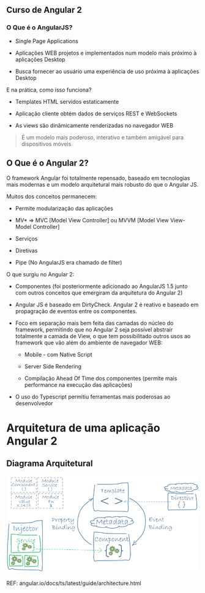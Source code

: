 

## Curso de Angular 2

### O Que é o AngularJS?

- Single Page Applications

* Aplicações WEB projetos e implementados num modelo mais próximo à aplicações Desktop

* Busca fornecer ao usuário uma experiência de uso próxima à aplicações Desktop 

E na prática, como isso funciona?

* Templates HTML servidos estaticamente

* Aplicação cliente obtém dados de serviços REST e WebSockets

* As views são dinâmicamente renderizadas no navegador WEB


> É um modelo mais poderoso, interativo e também amigável para dispositivos móveis

## O Que é o Angular 2?

O framework Angular foi totalmente repensado, baseado em tecnologias mais modernas e um modelo arquitetural mais robusto do que o Angular JS.

Muitos dos conceitos permanecem:

* Permite modularização das aplicações

* MV* => MVC [Model View Controller] ou MVVM [Model View View-Model Controller]

* Serviços

* Diretivas

* Pipe (No AngularJS era chamado de filter)



O que surgiu no Angular 2:

* Componentes (foi posteriormente adicionado ao AngularJS 1.5 junto com outros conceitos que emergiram da arquitetura do Angular 2)

* Angular JS é baseado em DirtyCheck. Angular 2 é reativo e baseado em propagração de eventos entre os componentes.

* Foco em separação mais bem feita das camadas do núcleo do framework, permitindo que no Angular 2 seja possível abstrair totalmente a camada de View, o que tem possibilitado outros usos ao framework que vão além do ambiente de navegador WEB:

    - Mobile - com Native Script

    - Server Side Rendering

    - Compilação Ahead Of Time dos componentes (permite mais performance na execução das aplicações) 

* O uso do Typescript permitiu ferramentas mais poderosas ao desenvolvedor


# Arquitetura de uma aplicação Angular 2

## Diagrama Arquitetural 
<center>
<img src="imagens/overview2.png" alt="Diagrama arquitetural">
</center>



REF: angular.io/docs/ts/latest/guide/architecture.html

